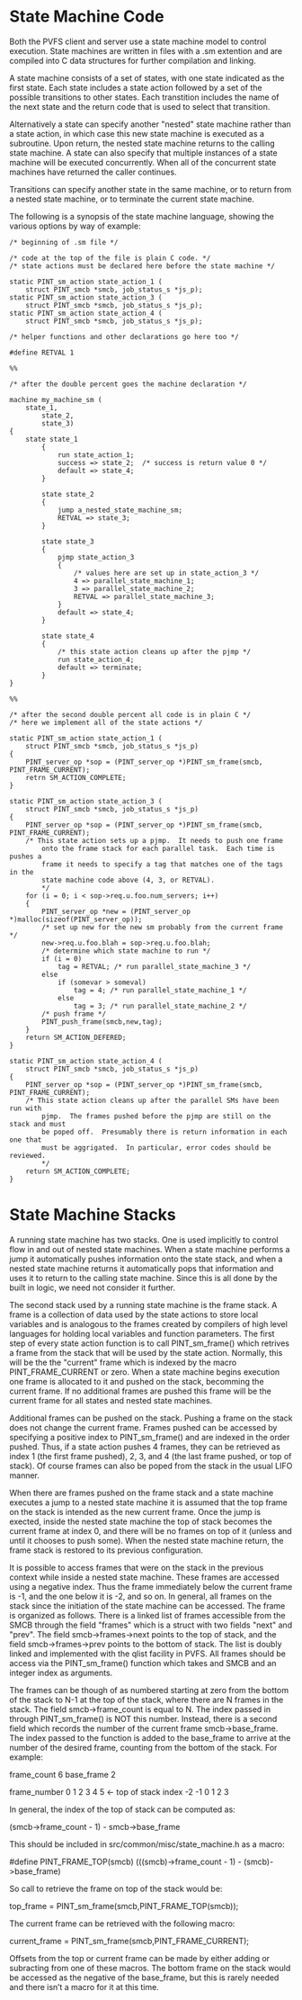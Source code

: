 # State Machine Code

Both the PVFS client and server use a state machine model to control
execution. State machines are written in files with a .sm extention and
are compiled into C data structures for further compilation and linking.

A state machine consists of a set of states, with one state indicated as
the first state. Each state includes a state action followed by a set of
the possible transitions to other states. Each transtition includes the
name of the next state and the return code that is used to select that
transition.

Alternatively a state can specify another "nested" state machine rather
than a state action, in which case this new state machine is executed as
a subroutine. Upon return, the nested state machine returns to the
calling state machine. A state can also specify that multiple instances
of a state machine will be executed concurrently. When all of the
concurrent state machines have returned the caller continues.

Transitions can specify another state in the same machine, or to return
from a nested state machine, or to terminate the current state machine.

The following is a synopsis of the state machine language, showing the
various options by way of example:

```
/* beginning of .sm file */

/* code at the top of the file is plain C code. */
/* state actions must be declared here before the state machine */

static PINT_sm_action state_action_1 (
    struct PINT_smcb *smcb, job_status_s *js_p);
static PINT_sm_action state_action_3 (
    struct PINT_smcb *smcb, job_status_s *js_p);
static PINT_sm_action state_action_4 (
    struct PINT_smcb *smcb, job_status_s *js_p);

/* helper functions and other declarations go here too */

#define RETVAL 1

%%

/* after the double percent goes the machine declaration */

machine my_machine_sm (
    state_1,
        state_2,
        state_3)
{
    state state_1
        {
            run state_action_1;
            success => state_2;  /* success is return value 0 */
            default => state_4;
        }

        state state_2
        {
            jump a_nested_state_machine_sm;
            RETVAL => state_3;
        }

        state state_3
        {
            pjmp state_action_3
            {
                /* values here are set up in state_action_3 */
                4 => parallel_state_machine_1;
                3 => parallel_state_machine_2;
                RETVAL => parallel_state_machine_3;
            }
            default => state_4;
        }

        state state_4
        {
            /* this state action cleans up after the pjmp */
            run state_action_4;
            default => terminate;
        }
}

%%

/* after the second double percent all code is in plain C */
/* here we implement all of the state actions */

static PINT_sm_action state_action_1 (
    struct PINT_smcb *smcb, job_status_s *js_p)
{
    PINT_server_op *sop = (PINT_server_op *)PINT_sm_frame(smcb, PINT_FRAME_CURRENT);
    retrn SM_ACTION_COMPLETE;
}

static PINT_sm_action state_action_3 (
    struct PINT_smcb *smcb, job_status_s *js_p)
{
    PINT_server_op *sop = (PINT_server_op *)PINT_sm_frame(smcb, PINT_FRAME_CURRENT);
    /* This state action sets up a pjmp.  It needs to push one frame
        onto the frame stack for each parallel task.  Each time is pushes a
        frame it needs to specify a tag that matches one of the tags in the
        state machine code above (4, 3, or RETVAL).
        */
    for (i = 0; i < sop->req.u.foo.num_servers; i++)
    {
        PINT_server_op *new = (PINT_server_op *)malloc(sizeof(PINT_server_op));
        /* set up new for the new sm probably from the current frame */
        new->req.u.foo.blah = sop->req.u.foo.blah;
        /* determine which state machine to run */
        if (i = 0)
            tag = RETVAL; /* run parallel_state_machine_3 */
        else
            if (somevar > someval)
                tag = 4; /* run parallel_state_machine_1 */
            else
                tag = 3; /* run parallel_state_machine_2 */
        /* push frame */
        PINT_push_frame(smcb,new,tag);
    } 
    return SM_ACTION_DEFERED;
}

static PINT_sm_action state_action_4 (
    struct PINT_smcb *smcb, job_status_s *js_p)
{
    PINT_server_op *sop = (PINT_server_op *)PINT_sm_frame(smcb, PINT_FRAME_CURRENT);
    /* This state action cleans up after the parallel SMs have been run with
        pjmp.  The frames pushed before the pjmp are still on the stack and must
        be poped off.  Presumably there is return information in each one that
        must be aggrigated.  In particular, error codes should be reviewed.
        */
    return SM_ACTION_COMPLETE;
}
```

# State Machine Stacks

A running state machine has two stacks. One is used implicitly to
control flow in and out of nested state machines. When a state machine
performs a jump it automatically pushes information onto the state
stack, and when a nested state machine returns it automatically pops
that information and uses it to return to the calling state machine.
Since this is all done by the built in logic, we need not consider it
further.

The second stack used by a running state machine is the frame stack. A
frame is a collection of data used by the state actions to store local
variables and is analogous to the frames created by compilers of high
level languages for holding local variables and function parameters. The
first step of every state action function is to call PINT\_sm\_frame()
which retrives a frame from the stack that will be used by the state
action. Normally, this will be the the "current" frame which is indexed
by the macro PINT\_FRAME\_CURRENT or zero. When a state machine begins
execution one frame is allocated to it and pushed on the stack,
becomming the current frame. If no additional frames are pushed this
frame will be the current frame for all states and nested state
machines.

Additional frames can be pushed on the stack. Pushing a frame on the
stack does not change the current frame. Frames pushed can be accessed
by specifying a positive index to PINT\_sm\_frame() and are indexed in
the order pushed. Thus, if a state action pushes 4 frames, they can be
retrieved as index 1 (the first frame pushed), 2, 3, and 4 (the last
frame pushed, or top of stack). Of course frames can also be poped from
the stack in the usual LIFO manner.

When there are frames pushed on the frame stack and a state machine
executes a jump to a nested state machine it is assumed that the top
frame on the stack is intended as the new current frame. Once the jump
is exected, inside the nested state machine the top of stack becomes the
current frame at index 0, and there will be no frames on top of it
(unless and until it chooses to push some). When the nested state
machine return, the frame stack is restored to its previous
configuration.

It is possible to access frames that were on the stack in the previous
context while inside a nested state machine. These frames are accessed
using a negative index. Thus the frame immediately below the current
frame is -1, and the one below it is -2, and so on. In general, all
frames on the stack since the initiation of the state machine can be
accessed. The frame is organized as follows. There is a linked list of
frames accessible from the SMCB through the field "frames" which is a
struct with two fields "next" and "prev". The field smcb-\>frames-\>next
points to the top of stack, and the field smcb-\>frames-\>prev points to
the bottom of stack. The list is doubly linked and implemented with the
qlist facility in PVFS. All frames should be access via the
PINT\_sm\_frame() function which takes and SMCB and an integer index as
arguments.

The frames can be though of as numbered starting at zero from the bottom
of the stack to N-1 at the top of the stack, where there are N frames in
the stack. The field smcb-\>frame\_count is equal to N. The index passed
in through PINT\_sm\_frame() is NOT this number. Instead, there is a
second field which records the number of the current frame
smcb-\>base\_frame. The index passed to the function is added to the
base\_frame to arrive at the number of the desired frame, counting from
the bottom of the stack. For example:

frame\_count 6 base\_frame 2

frame\_number 0 1 2 3 4 5 \<- top of stack index -2 -1 0 1 2 3

In general, the index of the top of stack can be computed as:

(smcb-\>frame\_count - 1) - smcb-\>base\_frame

This should be included in src/common/misc/state\_machine.h as a macro:

\#define PINT\_FRAME\_TOP(smcb) (((smcb)-\>frame\_count - 1) -
(smcb)-\>base\_frame)

So call to retrieve the frame on top of the stack would be:

top\_frame = PINT\_sm\_frame(smcb,PINT\_FRAME\_TOP(smcb));

The current frame can be retrieved with the following macro:

current\_frame = PINT\_sm\_frame(smcb,PINT\_FRAME\_CURRENT);

Offsets from the top or current frame can be made by either adding or
subracting from one of these macros. The bottom frame on the stack would
be accessed as the negative of the base\_frame, but this is rarely
needed and there isn’t a macro for it at this time.
